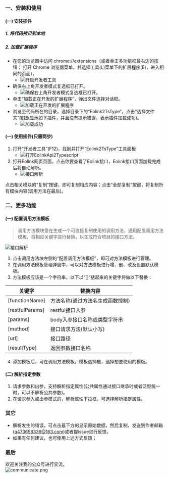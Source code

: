 ### 一、安装和使用
#### (一) 安装插件
##### 1. 将代码拷贝到本地
##### 2. 加载扩展程序
 - 在您的浏览器中访问 chrome://extensions（或者单击多功能框最右边的按钮： 打开 Chrome 浏览器菜单，并选择工具(L)菜单下的扩展程序(E)，进入相同的页面）。
    - ![开启开发者工具](https://gitee.com/FattyShu/eolink-api-2-ts-type/raw/master/images/readme1.png)
 - 确保右上角开发者模式复选框已打开。 
    - ![确保右上角开发者模式复选框已打开。](https://gitee.com/FattyShu/eolink-api-2-ts-type/raw/master/images/readme2.png)
 - 单击“加载正在开发的扩展程序”，弹出文件选择对话框。
    - ![加载正在开发的扩展程序](https://gitee.com/FattyShu/eolink-api-2-ts-type/raw/master/images/readme3.png)
 - 浏览至代码所在的目录，选择目录下的“Eolink2TsType”，点击“选择文件夹”按钮(显示如下插件，并且没有提示错误，表示插件加载成功)。 
    - ![加载成功](https://gitee.com/FattyShu/eolink-api-2-ts-type/raw/master/images/readme4.png)

#### (一) 使用插件(只需两步)
1. 打开“开发者工具”(F12)，找到并打开“Eolink2TsType”工具面板
    - ![打开EolinkApi2Typescript](https://gitee.com/FattyShu/eolink-api-2-ts-type/raw/master/public/images/popup1.png)
2. 打开Eolink网页页面，点击你要查看了Eolink接口，Eolink接口页面加载完成后将自动解析。
    - ![接口解析](https://gitee.com/FattyShu/eolink-api-2-ts-type/raw/master/public/images/popup2.png)  

点击相关模块的“复制”按键，即可复制相应内容；点击“全部复制”按键，将复制所有模块内容(调用方法在最后)。 

### 二、更多功能
#### (一) 配置调用方法模板 
> 调用方法模块意在生成一个可直接复制使用的调用方法，通用配置调用方法模板，将相应关键字进行替换，以生成符合项目的接口方法。

![接口解析](https://gitee.com/FattyShu/eolink-api-2-ts-type/raw/master/images/01.png)  

1. 点击调用方法块左侧的“配置调用方法模板”，即可对方法模板进行管理。
2. 在调用方法模板管理弹窗中，可以对方法模板进行增、删、改及设置默认模板。
3. 方法模板应该是一个字符串，以下以“[]”括起来的关键字将做以下替换：

| 关键字 | 替换内容 |
| --- | --- |
|  [functionName] | 方法名称(通过方法名生成函数控制) |
| [restfulParams] | restful接口入参 |
| [params] | body入参接口名称或类型字符串 |
| [method] | 接口请求方法(默认小写) |
| [url] | 接口路径 |
| [resultType] | 返回参数接口名称 |  

4. 添加模板后，可在调用方法模板，模板选择框，选择想要使用的模板。

#### (二) 解析指定参数 
1. 请求参数和出参，支持解析指定属性(公共属性通过接口继承时或者泛型统一时，可以不解析公共参数)。
2. 在请求参入或出参模式的，解析属性下拉框，可选择解析指定属性。  




### 其它
 - 解析发生的错误，可点击最下方的显示原始数据，然后复制，发送到作者邮箱(q473658336@163.com)或者提issue进行反馈。
 - 如果有任何建议，也可使用上述方式反馈； 
### 最后
欢迎关注我的公众号进行交流。  
![communicate.png](https://note.youdao.com/yws/api/personal/file/WEB3b96590e70726ee84723bb9e5c7920af?method=download&shareKey=b789853015cf159143b6250e24bc49fd)
